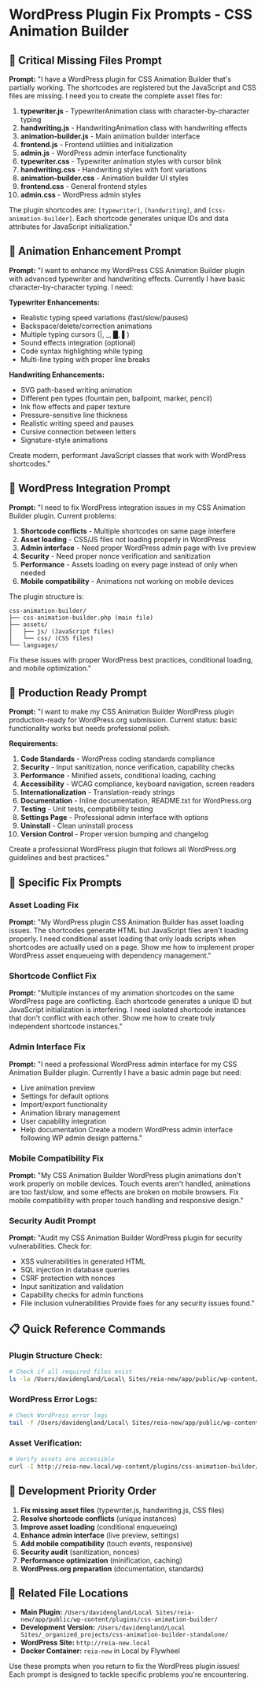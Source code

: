 # WordPress Plugin Fix Prompts - CSS Animation Builder

## 🔧 **Critical Missing Files Prompt**

**Prompt:** "I have a WordPress plugin for CSS Animation Builder that's partially working. The shortcodes are registered but the JavaScript and CSS files are missing. I need you to create the complete asset files for:

1. **typewriter.js** - TypewriterAnimation class with character-by-character typing
2. **handwriting.js** - HandwritingAnimation class with handwriting effects
3. **animation-builder.js** - Main animation builder interface
4. **frontend.js** - Frontend utilities and initialization
5. **admin.js** - WordPress admin interface functionality
6. **typewriter.css** - Typewriter animation styles with cursor blink
7. **handwriting.css** - Handwriting styles with font variations
8. **animation-builder.css** - Animation builder UI styles
9. **frontend.css** - General frontend styles
10. **admin.css** - WordPress admin styles

The plugin shortcodes are: `[typewriter]`, `[handwriting]`, and `[css-animation-builder]`. Each shortcode generates unique IDs and data attributes for JavaScript initialization."

## 🎨 **Animation Enhancement Prompt**

**Prompt:** "I want to enhance my WordPress CSS Animation Builder plugin with advanced typewriter and handwriting effects. Currently I have basic character-by-character typing. I need:

**Typewriter Enhancements:**
- Realistic typing speed variations (fast/slow/pauses)
- Backspace/delete/correction animations
- Multiple typing cursors (|, _, █, ▌)
- Sound effects integration (optional)
- Code syntax highlighting while typing
- Multi-line typing with proper line breaks

**Handwriting Enhancements:**
- SVG path-based writing animation
- Different pen types (fountain pen, ballpoint, marker, pencil)
- Ink flow effects and paper texture
- Pressure-sensitive line thickness
- Realistic writing speed and pauses
- Cursive connection between letters
- Signature-style animations

Create modern, performant JavaScript classes that work with WordPress shortcodes."

## 🔨 **WordPress Integration Prompt**

**Prompt:** "I need to fix WordPress integration issues in my CSS Animation Builder plugin. Current problems:

1. **Shortcode conflicts** - Multiple shortcodes on same page interfere
2. **Asset loading** - CSS/JS files not loading properly in WordPress
3. **Admin interface** - Need proper WordPress admin page with live preview
4. **Security** - Need proper nonce verification and sanitization
5. **Performance** - Assets loading on every page instead of only when needed
6. **Mobile compatibility** - Animations not working on mobile devices

The plugin structure is:
```
css-animation-builder/
├── css-animation-builder.php (main file)
├── assets/
│   ├── js/ (JavaScript files)
│   └── css/ (CSS files)
└── languages/
```

Fix these issues with proper WordPress best practices, conditional loading, and mobile optimization."

## 🚀 **Production Ready Prompt**

**Prompt:** "I want to make my CSS Animation Builder WordPress plugin production-ready for WordPress.org submission. Current status: basic functionality works but needs professional polish.

**Requirements:**
1. **Code Standards** - WordPress coding standards compliance
2. **Security** - Input sanitization, nonce verification, capability checks
3. **Performance** - Minified assets, conditional loading, caching
4. **Accessibility** - WCAG compliance, keyboard navigation, screen readers
5. **Internationalization** - Translation-ready strings
6. **Documentation** - Inline documentation, README.txt for WordPress.org
7. **Testing** - Unit tests, compatibility testing
8. **Settings Page** - Professional admin interface with options
9. **Uninstall** - Clean uninstall process
10. **Version Control** - Proper version bumping and changelog

Create a professional WordPress plugin that follows all WordPress.org guidelines and best practices."

## 🎯 **Specific Fix Prompts**

### **Asset Loading Fix**
**Prompt:** "My WordPress plugin CSS Animation Builder has asset loading issues. The shortcodes generate HTML but JavaScript files aren't loading properly. I need conditional asset loading that only loads scripts when shortcodes are actually used on a page. Show me how to implement proper WordPress asset enqueueing with dependency management."

### **Shortcode Conflict Fix**
**Prompt:** "Multiple instances of my animation shortcodes on the same WordPress page are conflicting. Each shortcode generates a unique ID but JavaScript initialization is interfering. I need isolated shortcode instances that don't conflict with each other. Show me how to create truly independent shortcode instances."

### **Admin Interface Fix**
**Prompt:** "I need a professional WordPress admin interface for my CSS Animation Builder plugin. Currently I have a basic admin page but need:
- Live animation preview
- Settings for default options
- Import/export functionality
- Animation library management
- User capability integration
- Help documentation
Create a modern WordPress admin interface following WP admin design patterns."

### **Mobile Compatibility Fix**
**Prompt:** "My CSS Animation Builder WordPress plugin animations don't work properly on mobile devices. Touch events aren't handled, animations are too fast/slow, and some effects are broken on mobile browsers. Fix mobile compatibility with proper touch handling and responsive design."

### **Security Audit Prompt**
**Prompt:** "Audit my CSS Animation Builder WordPress plugin for security vulnerabilities. Check for:
- XSS vulnerabilities in generated HTML
- SQL injection in database queries
- CSRF protection with nonces
- Input sanitization and validation
- Capability checks for admin functions
- File inclusion vulnerabilities
Provide fixes for any security issues found."

## 📋 **Quick Reference Commands**

### **Plugin Structure Check:**
```bash
# Check if all required files exist
ls -la /Users/davidengland/Local\ Sites/reia-new/app/public/wp-content/plugins/css-animation-builder/assets/
```

### **WordPress Error Logs:**
```bash
# Check WordPress error logs
tail -f /Users/davidengland/Local\ Sites/reia-new/app/public/wp-content/debug.log
```

### **Asset Verification:**
```bash
# Verify assets are accessible
curl -I http://reia-new.local/wp-content/plugins/css-animation-builder/assets/js/typewriter.js
```

## 🎨 **Development Priority Order**

1. **Fix missing asset files** (typewriter.js, handwriting.js, CSS files)
2. **Resolve shortcode conflicts** (unique instances)
3. **Improve asset loading** (conditional enqueueing)
4. **Enhance admin interface** (live preview, settings)
5. **Add mobile compatibility** (touch events, responsive)
6. **Security audit** (sanitization, nonces)
7. **Performance optimization** (minification, caching)
8. **WordPress.org preparation** (documentation, standards)

## 🔗 **Related File Locations**

- **Main Plugin:** `/Users/davidengland/Local Sites/reia-new/app/public/wp-content/plugins/css-animation-builder/`
- **Development Version:** `/Users/davidengland/Local Sites/_organized_projects/css-animation-builder-standalone/`
- **WordPress Site:** `http://reia-new.local`
- **Docker Container:** `reia-new` in Local by Flywheel

Use these prompts when you return to fix the WordPress plugin issues! Each prompt is designed to tackle specific problems you're encountering.